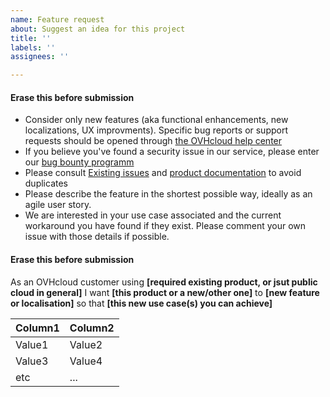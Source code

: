 ```yaml
---
name: Feature request
about: Suggest an idea for this project
title: ''
labels: ''
assignees: ''

---
```


#### Erase this before submission ####
- Consider only new features (aka functional enhancements, new localizations, UX improvments). Specific bug reports or support requests should be opened through  [the OVHcloud help center](https://help.ovhcloud.com/en-ie/ "the OVHcloud help center")
- If you believe you've found a security issue in our service, please enter our [bug bounty programm ](https://yeswehack.com/programs/ovh#rules "bug bounty program ")
- Please consult [Existing issues](https://github.com/ovh/hosting-domain-names-roadmap/issues "Existing issues") and [product documentation](https://help.ovhcloud.com/csm/en-gb-documentation?id=kb_home "product documentation") to avoid duplicates
- Please describe the feature in the shortest possible way, ideally as an agile user story.
- We are interested in your use case associated and the current workaround you have found if they exist. Please comment your own issue with those details if possible.
#### Erase this before submission ####

As an OVHcloud customer using **[required existing product, or jsut public cloud in general]**
I want **[this product or a new/other one]** to **[new feature or localisation]**
so that **[this new use case(s) you can achieve]**

Column1 | Column2
-- | --
Value1 | Value2
Value3 | Value4
etc | ...

